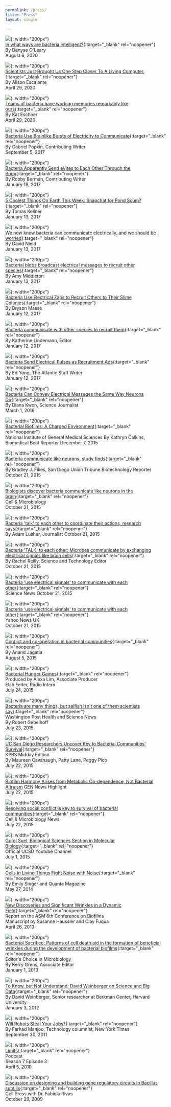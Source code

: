 ```yaml
---
permalink: /press/
title: "Press"
layout: single

---
```

 
 ![](/assets/images/press/mind_matters.jpg){: width="200px"}  
[In what ways are bacteria intelligent?](https://mindmatters.ai/2020/08/in-what-ways-are-bacteria-intelligent/){:target="_blank" rel="noopener"}  
By Denyse O'Leary  
August 6, 2020
  

![](/assets/images/press/forbes.png){: width="200px"}  
[Scientists Just Brought Us One Step Closer To A Living Computer.](https://www.forbes.com/sites/alisonescalante/2020/04/29/scientists-just-brought-us-one-step-closer-to-a-living-computer/){:target="_blank" rel="noopener"}  
By Alison Escalante  
April 29, 2020


![](/assets/images/press/popularscience.png){: width="200px"}  
[Teams of bacteria have working memories remarkably like ours](https://www.popsci.com/story/health/bacteria-biofilm-memory-neurons/){:target="_blank" rel="noopener"}  
By Kat Eschner  
April 29, 2020


![](/assets/images/press/quanta.png){: width="200px"}  
[Bacteria Use Brainlike Bursts of Electricity to Communicate](https://www.quantamagazine.org/bacteria-use-brainlike-bursts-of-electricity-to-communicate-20170905){:target="_blank" rel="noopener"}  
By Gabriel Popkin, Contributing Writer  
September 5, 2017
       	

![](/assets/images/press/bigthink.png){: width="200px"}    
[Bacteria Apparently Send eVites to Each Other Through the Body](http://bigthink.com/robby-berman/bacteria-apparently-send-evites-to-each-other-throughout-the-body){:target="_blank" rel="noopener"}  
By Robby Berman, Contributing Writer  
January 19, 2017


![](/assets/images/press/GEreports.jpg){: width="200px"}    
[5 Coolest Things On Earth This Week: Snapchat for Pond Scum?](http://www.gereports.com/5-coolest-things-earth-week/){:target="_blank" rel="noopener"}  
By Tomas Kellner  
January 13, 2017  


![](/assets/images/press/sciencealert.jpg){: width="200px"}   
[We now know bacteria can communicate electrically, and we should be worried](http://www.sciencealert.com/bacteria-are-using-long-range-electric-signals-to-recruit-other-species){:target="_blank" rel="noopener"}  
By David Nield  
January 13, 2017  


![](/assets/images/press/cosmos.png){: width="200px"}    
[Bacterial blobs broadcast electrical messages to recruit other species](https://cosmosmagazine.com/biology/bacteria-recruit-other-species-with-electronic-messages){:target="_blank" rel="noopener"}  
By Amy Middleton  
January 13, 2017


![](/assets/images/press/motherboard.png){: width="200px"}    
[Bacteria Use Electrical Zaps to Recruit Others to Their Slime Colonies](https://motherboard.vice.com/en_us/article/bacteria-use-electrical-zaps-to-recruit-other-microbes-to-slime-colonies){:target="_blank" rel="noopener"}  
By Bryson Masse  
January 12, 2017


![](/assets/images/press/researchgate.png){: width="200px"}    
[Bacteria communicate with other species to recruit them](https://www.researchgate.net/blog/post/bacteria-communicate-with-other-species-to-recruit-them){:target="_blank" rel="noopener"}  
By Katherine Lindemann, Editor  
January 12, 2017


![](/assets/images/press/theatlantic.jpg){: width="200px"}  
[Bacteria Send Electrical Pulses as Recruitment Ads](https://www.theatlantic.com/science/archive/2017/01/bacteria-electrical-pulse/512825/){:target="_blank" rel="noopener"}  
By Ed Yong, The Atlantic Staff Writer  
January 12, 2017


![](/assets/images/press/scientificamerican.jpg){: width="200px"}  
[Bacteria Can Convey Electrical Messages the Same Way Neurons Do](http://www.scientificamerican.com/article/bacteria-can-convey-electrical-messages-the-same-way-neurons-do/){:target="_blank" rel="noopener"}  
By Diana Kwon, Science Journalist  
March 1, 2016


![](/assets/images/press/NIH.png){: width="200px"}  
[Bacterial Biofilms: A Charged Environment](https://biobeat.nigms.nih.gov/2015/12/bacterial-biofilms-a-charged-environment/){:target="_blank" rel="noopener"}  
National Institute of General Medical Sciences
By Kathryn Calkins, Biomedical Beat Reporter
December 7, 2015


![](/assets/images/press/UTsandiego.jpg){: width="200px"}  
[Bacteria communicate like neurons, study finds](http://www.sandiegouniontribune.com/news/2015/oct/21/bacteria-communicate-suel/){:target="_blank" rel="noopener"}  
By Bradley J. Fikes, San Diego Union Tribune Biotechnology Reporter  
October 21, 2015


![](/assets/images/press/physorg.jpg){: width="200px"}  
[Biologists discover bacteria communicate like neurons in the brain](http://phys.org/news/2015-10-biologists-bacteria-neurons-brain.html){:target="_blank" rel="noopener"}  
Cell & Microbiology  
October 21, 2015


![](/assets/images/press/theindependent.jpg){: width="200px"}  
[Bacteria 'talk' to each other to coordinate their actions, research says](http://www.independent.co.uk/news/science/bacteria-talk-to-each-other-to-coordinate-their-actions-research-says-a6703411.html){:target="_blank" rel="noopener"}  
By Adam Lusher, Journalist
October 21, 2015


![](/assets/images/press/dailymail.jpg){: width="200px"}  
[Bacteria 'TALK' to each other: Microbes communicate by exchanging electrical signals like brain cells](http://www.dailymail.co.uk/sciencetech/article-3282483/Bacteria-TALK-Microbes-communicate-exchanging-electrical-signals-like-brain-cells.html){:target="_blank" rel="noopener"}  
By Rachel Reilly, Science and Technology Editor  
October 21, 2015


![](/assets/images/press/BTLogo.png){: width="200px"}  
[Bacteria 'use electrical signals' to communicate with each other](http://home.bt.com/news/science-news/bacteria-use-electrical-signals-to-communicate-with-eachother-11364012177806){:target="_blank" rel="noopener"}  
Science News
October 21, 2015


![](/assets/images/press/yahoonews.jpg){: width="200px"}   
[Bacteria 'use electrical signals' to communicate with each other](https://uk.news.yahoo.com/bacteria-electrical-signals-communicate-eachother-170013072.html#ebsAazC){:target="_blank" rel="noopener"}  
Yahoo News UK  
October 21, 2015


![](/assets/images/press/generalmicrobiology.png){: width="200px"}  
[Conflict and co-operation in bacterial communities](http://microbepost.org/2015/08/05/conflict-and-co-operation-in-bacterial-communities/){:target="_blank" rel="noopener"}  
By Anand Jagatia  
August 5, 2015


![](/assets/images/press/scifri.jpg){: width="200px"}  
[Bacterial Hunger Games](http://sciencefriday.com/segment/07/24/2015/bacterial-hunger-games.html){:target="_blank" rel="noopener"}  
Produced by Alexa Lim, Associate Producer  
Elah Feder, Radio Intern  
July 24, 2015


![](/assets/images/press/washingtonpost.jpg){: width="200px"}  
[Bacteria are many things, but selfish isn't one of them scientists say](http://www.washingtonpost.com/news/speaking-of-science/wp/2015/07/23/bacteria-are-many-things-but-selfish-isnt-one-of-them-scientists-say/){:target="_blank" rel="noopener"}  
Washington Post Health and Science News  
By Robert Gebelhoff  
July 23, 2015


![](/assets/images/press/KPBS.jpg){: width="200px"}  
[UC San Diego Researchers Uncover Key to Bacterial Communities' Survival](http://www.kpbs.org/news/2015/jul/22/uc-san-diego-researchers-uncover-key-survival-bact/){:target="_blank" rel="noopener"}  
KPBS Midday Edition  
By Maureen Cavanaugh, Patty Lane, Peggy Pico  
July 22, 2015


![](/assets/images/press/GEN.jpg){: width="200px"}  
[Biofilm Harmony Arises from Metabolic Co-dependence, Not Bacterial Altruism](http://www.genengnews.com/gen-news-highlights/biofilm-harmony-arises-from-metabolic-codependence-not-bacterial-altruism/81251537/)
GEN News Highlight  
July 22, 2015


![](/assets/images/press/physorg.jpg){: width="200px"}  
[Resolving social conflict is key to survival of bacterial communities](http://phys.org/news/2015-07-social-conflict-key-survival-bacterial.html){:target="_blank" rel="noopener"}  
Cell & Microbiology News  
July 22, 2015


![](/assets/images/press/ucsd.jpg){: width="200px"}  
[Gurol Suel, Biological Sciences Section in Molecular Biology](https://www.youtube.com/watch?v=H_O9iWfbsxM){:target="_blank" rel="noopener"}  
Official UCSD Youtube Channel  
July 1, 2015


![](/assets/images/press/scientificamerican.jpg){: width="200px"}  
[Cells in Living Things Fight Noise with Noise](http://www.scientificamerican.com/article/cells-in-living-things-fight-noise-with-noise/){:target="_blank" rel="noopener"}  
By Emily Singer and Quanta Magazine  
May 27, 2014


![](/assets/images/press/asm.jpg){: width="200px"}  
[New Discoveries and Significant Wrinkles in a Dynamic Field](http://jb.asm.org/content/195/13/2947.full){:target="_blank" rel="noopener"}  
Report on the ASM 6th Conference on Biofilms  
Manuscript by Susanne Haussler and Clay Fuqua  
April 26, 2013


![](/assets/images/press/thescientist.jpg){: width="200px"}  
[Bacterial Sacrifice: Patterns of cell death aid in the formation of beneficial wrinkles during the development of bacterial biofilms](https://www.the-scientist.com/the-literature/bacterial-sacrifice-39999){:target="_blank" rel="noopener"}  
Editor's Choice in Microbiology  
By Kerry Grens, Associate Editor  
January 1, 2013


![](/assets/images/press/theatlantic.jpg){: width="200px"}  
[To Know, but Not Understand: David Weinberger on Science and Big Data](http://www.theatlantic.com/technology/archive/2012/01/to-know-but-not-understand-david-weinberger-on-science-and-big-data/250820/){:target="_blank" rel="noopener"}  
By David Weinberger, Senior researcher at Berkman Center, Harvard University  
January 3, 2012


![](/assets/images/press/slate.jpg){: width="200px"}  
[Will Robots Steal Your Jobs?](http://www.slate.com/articles/technology/robot_invasion/2011/09/robot_invasion_can_computers_replace_scientists_.html){:target="_blank" rel="noopener"}  
By Farhad Manjoo, Technology columnist, New York Times  
September 30, 2011


![](/assets/images/press/radiolab.jpg){: width="200px"}  
[Limits](http://www.radiolab.org/people/gurol-suel/){:target="_blank" rel="noopener"}  
Podcast  
Season 7 Episode 3  
April 5, 2010


![](/assets/images/press/podbay.jpg){: width="200px"}  
[Discussion on designing and building gene regulatory circuits in Bacillus subtilis](http://podbay.fm/show/276900457/e/1256835600){:target="_blank" rel="noopener"}  
Cell Press with Dr. Fabiola Rivas  
October 29, 2009

